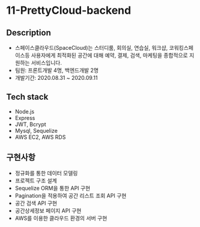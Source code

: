 # 11-PrettyCloud-backend

## Description  
- 스페이스클라우드(SpaceCloud)는 스터디룸, 회의실, 연습실, 워크샵, 코워킹스페이스등 사용자에게 최적화된 공간에 대해 예약, 결제, 검색, 마케팅을 종합적으로 지원하는 서비스입니다.
- 팀원: 프론트개발 4명, 백엔드개발 2명
- 개발기간: 2020.08.31 ~ 2020.09.11

## Tech stack 
- Node.js
- Express 
- JWT, Bcrypt
- Mysql, Sequelize
- AWS EC2, AWS RDS

## 구현사항
- 정규화를 통한 데이터 모델링
- 프로젝트 구조 설계
- Sequelize ORM을 통한 API 구현
- Pagination을 적용하여 공간 리스트 조회 API 구현
- 공간 검색 API 구현
- 공간상세정보 페이지 API 구현
- AWS를 이용한 클라우드 환경의 서버 구현

